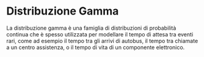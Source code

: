 # Distribuzione Gamma 
La distribuzione gamma è una famiglia di distribuzioni di probabilità continua che è spesso utilizzata per modellare il tempo di attesa tra eventi rari, come ad esempio il tempo tra gli arrivi di autobus, il tempo tra chiamate a un centro assistenza, o il tempo di vita di un componente elettronico.


